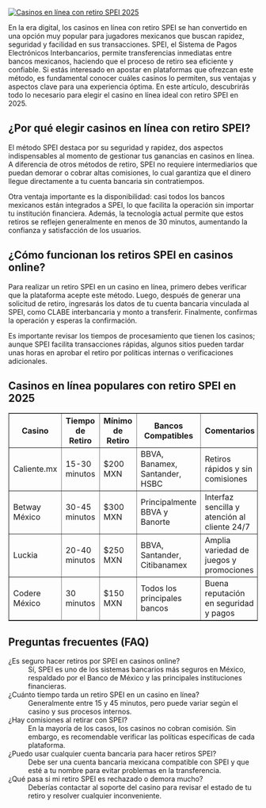 [![Casinos en línea con retiro SPEI 2025](https://123-caf.pages.dev/gitsignup.png)](https://vrmoo.ru/Bt82HjjY)

<p>En la era digital, los casinos en línea con retiro SPEI se han convertido en una opción muy popular para jugadores mexicanos que buscan rapidez, seguridad y facilidad en sus transacciones. SPEI, el Sistema de Pagos Electrónicos Interbancarios, permite transferencias inmediatas entre bancos mexicanos, haciendo que el proceso de retiro sea eficiente y confiable. Si estás interesado en apostar en plataformas que ofrezcan este método, es fundamental conocer cuáles casinos lo permiten, sus ventajas y aspectos clave para una experiencia óptima. En este artículo, descubrirás todo lo necesario para elegir el casino en línea ideal con retiro SPEI en 2025.</p>  <h2>¿Por qué elegir casinos en línea con retiro SPEI?</h2> <p>El método SPEI destaca por su seguridad y rapidez, dos aspectos indispensables al momento de gestionar tus ganancias en casinos en línea. A diferencia de otros métodos de retiro, SPEI no requiere intermediarios que puedan demorar o cobrar altas comisiones, lo cual garantiza que el dinero llegue directamente a tu cuenta bancaria sin contratiempos.</p> <p>Otra ventaja importante es la disponibilidad: casi todos los bancos mexicanos están integrados a SPEI, lo que facilita la operación sin importar tu institución financiera. Además, la tecnología actual permite que estos retiros se reflejen generalmente en menos de 30 minutos, aumentando la confianza y satisfacción de los usuarios.</p>  <h2>¿Cómo funcionan los retiros SPEI en casinos online?</h2> <p>Para realizar un retiro SPEI en un casino en línea, primero debes verificar que la plataforma acepte este método. Luego, después de generar una solicitud de retiro, ingresarás los datos de tu cuenta bancaria vinculada al SPEI, como CLABE interbancaria y monto a transferir. Finalmente, confirmas la operación y esperas la confirmación.</p> <p>Es importante revisar los tiempos de procesamiento que tienen los casinos; aunque SPEI facilita transacciones rápidas, algunos sitios pueden tardar unas horas en aprobar el retiro por políticas internas o verificaciones adicionales.</p>  <h2>Casinos en línea populares con retiro SPEI en 2025</h2> <table border="1" cellpadding="8" cellspacing="0">   <thead>     <tr>       <th>Casino</th>       <th>Tiempo de Retiro</th>       <th>Mínimo de Retiro</th>       <th>Bancos Compatibles</th>       <th>Comentarios</th>     </tr>   </thead>   <tbody>     <tr>       <td>Caliente.mx</td>       <td>15-30 minutos</td>       <td>$200 MXN</td>       <td>BBVA, Banamex, Santander, HSBC</td>       <td>Retiros rápidos y sin comisiones</td>     </tr>     <tr>       <td>Betway México</td>       <td>30-45 minutos</td>       <td>$300 MXN</td>       <td>Principalmente BBVA y Banorte</td>       <td>Interfaz sencilla y atención al cliente 24/7</td>     </tr>     <tr>       <td>Luckia</td>       <td>20-40 minutos</td>       <td>$250 MXN</td>       <td>BBVA, Santander, Citibanamex</td>       <td>Amplia variedad de juegos y promociones</td>     </tr>     <tr>       <td>Codere México</td>       <td>30 minutos</td>       <td>$150 MXN</td>       <td>Todos los principales bancos</td>       <td>Buena reputación en seguridad y pagos</td>     </tr>   </tbody> </table>  <h2>Preguntas frecuentes (FAQ)</h2> <dl>   <dt>¿Es seguro hacer retiros por SPEI en casinos online?</dt>   <dd>Sí, SPEI es uno de los sistemas bancarios más seguros en México, respaldado por el Banco de México y las principales instituciones financieras.</dd>      <dt>¿Cuánto tiempo tarda un retiro SPEI en un casino en línea?</dt>   <dd>Generalmente entre 15 y 45 minutos, pero puede variar según el casino y sus procesos internos.</dd>      <dt>¿Hay comisiones al retirar con SPEI?</dt>   <dd>En la mayoría de los casos, los casinos no cobran comisión. Sin embargo, es recomendable verificar las políticas específicas de cada plataforma.</dd>      <dt>¿Puedo usar cualquier cuenta bancaria para hacer retiros SPEI?</dt>   <dd>Debe ser una cuenta bancaria mexicana compatible con SPEI y que esté a tu nombre para evitar problemas en la transferencia.</dd>      <dt>¿Qué pasa si mi retiro SPEI es rechazado o demora mucho?</dt>   <dd>Deberías contactar al soporte del casino para revisar el estado de tu retiro y resolver cualquier inconveniente.</dd> </dl>